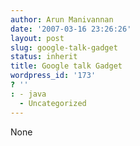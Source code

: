 ```yaml
---
author: Arun Manivannan
date: '2007-03-16 23:26:26'
layout: post
slug: google-talk-gadget
status: inherit
title: Google talk Gadget
wordpress_id: '173'
? ''
: - java
  - Uncategorized
---
```


None

